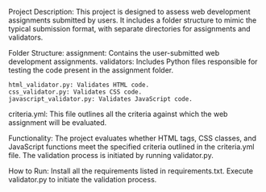 Project Description:
This project is designed to assess web development assignments submitted by users. It includes a folder structure to mimic the typical submission format, with separate directories for assignments and validators.

Folder Structure:
assignment: Contains the user-submitted web development assignments.
validators: Includes Python files responsible for testing the code present in the assignment folder.

    html_validator.py: Validates HTML code.
    css_validator.py: Validates CSS code.
    javascript_validator.py: Validates JavaScript code.

criteria.yml: This file outlines all the criteria against which the web assignment will be evaluated.

Functionality:
The project evaluates whether HTML tags, CSS classes, and JavaScript functions meet the specified criteria outlined in the criteria.yml file. The validation process is initiated by running validator.py.

How to Run:
Install all the requirements listed in requirements.txt.
Execute validator.py to initiate the validation process.